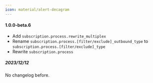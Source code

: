 ```yaml
---
icon: material/alert-decagram
---
```


#### 1.0.0-beta.6

* Add `subscription.process.rewrite_multiplex`
* Rename `subscription.process.[filter/exclude]_outbound_type` to `subscription.process.[filter/exclude]_type` 
* Rewrite `subscription.process`

##### 2023/12/12

No changelog before.
